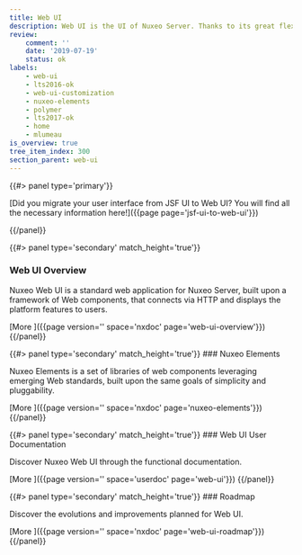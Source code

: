 ```yaml
---
title: Web UI
description: Web UI is the UI of Nuxeo Server. Thanks to its great flexibility, it is the ideal start for any Digital Asset Management, Case Management and Document Management project.
review:
    comment: ''
    date: '2019-07-19'
    status: ok
labels:
    - web-ui
    - lts2016-ok
    - web-ui-customization
    - nuxeo-elements
    - polymer
    - lts2017-ok
    - home
    - mlumeau
is_overview: true
tree_item_index: 300
section_parent: web-ui
---
```


<div class="column">
{{#> panel type='primary'}}

[Did you migrate your user interface from JSF UI to Web UI? You will find all the necessary information here!]({{page page='jsf-ui-to-web-ui'}})

{{/panel}}
</div>
<div class="row" data-equalizer data-equalize-on="medium">

<div class="column medium-6">
{{#> panel type='secondary' match_height='true'}}

### Web UI Overview

Nuxeo Web UI is a standard web application for Nuxeo Server, built upon a framework of Web components, that connects via HTTP and displays the platform features to users.

[More&nbsp;<i class="fa fa-long-arrow-right" aria-hidden="true"></i>]({{page version='' space='nxdoc' page='web-ui-overview'}})
{{/panel}}
</div>

<div class="column medium-6">
{{#> panel type='secondary' match_height='true'}}
### Nuxeo Elements

Nuxeo Elements is a set of libraries of web components leveraging emerging Web standards, built upon the same goals
of simplicity and pluggability.

[More&nbsp;<i class="fa fa-long-arrow-right" aria-hidden="true"></i>]({{page version='' space='nxdoc' page='nuxeo-elements'}})
{{/panel}}
</div>

</div>

<div class="row" data-equalizer data-equalize-on="medium">

<div class="column medium-6">
{{#> panel type='secondary' match_height='true'}}
### Web UI User Documentation

Discover Nuxeo Web UI through the functional documentation.

[More&nbsp;<i class="fa fa-long-arrow-right" aria-hidden="true"></i>]({{page version='' space='userdoc' page='web-ui'}})
{{/panel}}
</div>

<div class="column medium-6">
{{#> panel type='secondary' match_height='true'}}
### Roadmap

Discover the evolutions and improvements planned for Web UI.

[More&nbsp;<i class="fa fa-long-arrow-right" aria-hidden="true"></i>]({{page version='' space='nxdoc' page='web-ui-roadmap'}})
{{/panel}}
</div>

</div>
